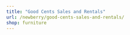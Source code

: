 ```yaml
---
title: "Good Cents Sales and Rentals"
url: /newberry/good-cents-sales-and-rentals/
shop: furniture
---
```


